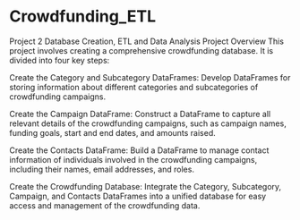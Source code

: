 # Crowdfunding_ETL
Project 2 Database Creation, ETL and Data Analysis
Project Overview
This project involves creating a comprehensive crowdfunding database. It is divided into four key steps:

Create the Category and Subcategory DataFrames: Develop DataFrames for storing information about different categories and subcategories of crowdfunding campaigns.

Create the Campaign DataFrame: Construct a DataFrame to capture all relevant details of the crowdfunding campaigns, such as campaign names, funding goals, start and end dates, and amounts raised.

Create the Contacts DataFrame: Build a DataFrame to manage contact information of individuals involved in the crowdfunding campaigns, including their names, email addresses, and roles.

Create the Crowdfunding Database: Integrate the Category, Subcategory, Campaign, and Contacts DataFrames into a unified database for easy access and management of the crowdfunding data.